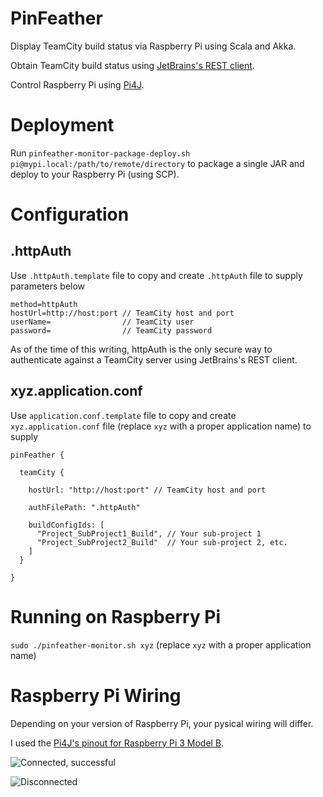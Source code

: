 <!--
  Title: PinFeather
  Description: Display TeamCity build status via Raspberry Pi.
  Author: Araik Grigoryan
  Copyright: 2016 Quantarray, LLC
-->
  
<meta name='keywords' content='scala, akka, raspberry pi, team city, pinfeather'>

# PinFeather

Display TeamCity build status via Raspberry Pi using Scala and Akka.

Obtain TeamCity build status using [JetBrains's REST client](https://github.com/JetBrains/teamcity-rest-client).

Control Raspberry Pi using [Pi4J](http://pi4j.com/).

# Deployment

Run ```pinfeather-monitor-package-deploy.sh pi@mypi.local:/path/to/remote/directory``` to package a single JAR and deploy to your Raspberry Pi (using SCP).

# Configuration

## .httpAuth

Use ```.httpAuth.template``` file to copy and create ```.httpAuth``` file to supply parameters below

```
method=httpAuth
hostUrl=http://host:port // TeamCity host and port
userName=                // TeamCity user
password=                // TeamCity password 
```

As of the time of this writing, httpAuth is the only secure way to authenticate against a TeamCity server using JetBrains's REST client.

## xyz.application.conf

Use ```application.conf.template``` file to copy and create ```xyz.application.conf``` file (replace ```xyz``` with a proper application name) to supply 

```
pinFeather {

  teamCity {

    hostUrl: "http://host:port" // TeamCity host and port

    authFilePath: ".httpAuth"

    buildConfigIds: [
      "Project_SubProject1_Build", // Your sub-project 1
      "Project_SubProject2_Build"  // Your sub-project 2, etc.
    ]
  }

}
```

# Running on Raspberry Pi

```sudo ./pinfeather-monitor.sh xyz``` (replace ```xyz``` with a proper application name)

# Raspberry Pi Wiring

Depending on your version of Raspberry Pi, your pysical wiring will differ. 

I used the [Pi4J's pinout for Raspberry Pi 3 Model B](http://pi4j.com/pins/model-3b-rev1.html).
 
![Connected, successful](/doc/PinFeatherConnectedSuccessful.JPG "Connected, successful")

![Disconnected](/doc/PinFeatherDisconnected.JPG "Disconnected")

